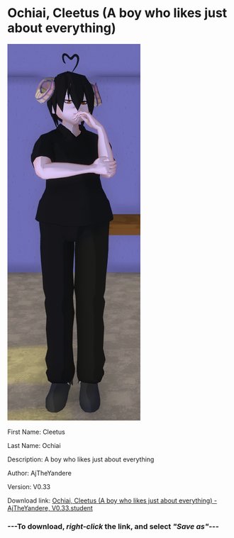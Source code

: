 # Ochiai, Cleetus (A boy who likes just about everything)

<img src = "https://raw.githubusercontent.com/Arbiter1223/Daigaku-Gurashi-Custom-Students/master/Students/Files/Ochiai%2C%20Cleetus%20(A%20boy%20who%20likes%20just%20about%20everything).png">

First Name: Cleetus

Last Name: Ochiai

Description: A boy who likes just about everything

Author: AjTheYandere

Version: V0.33

Download link: <a href="https://raw.githubusercontent.com/Arbiter1223/Daigaku-Gurashi-Custom-Students/master/Students/Files/Ochiai%2C%20Cleetus%20(A%20boy%20who%20likes%20just%20about%20everything)%20-%20AjTheYandere%2C%20V0.33.student">Ochiai, Cleetus (A boy who likes just about everything) - AjTheYandere, V0.33.student</a>

### ---**To download, _right-click_ the link, and select _"Save as"_**---
